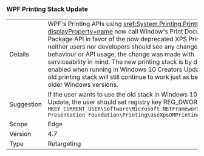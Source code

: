 ### WPF Printing Stack Update

|   |   |
|---|---|
|Details|WPF&#39;s Printing APIs using <xref:System.Printing.PrintQueue?displayProperty=name> now call Window&#39;s Print Document Package API in favor of the now deprecated XPS Print API, neither users nor developers should see any changes in behaviour or API usage, the change was made with serviceability in mind. The new printing stack is by default enabled when running in Windows 10 Creators Update. The old printing stack will still continue to work just as before in older Windows versions.|
|Suggestion|If the user wants to use the old stack in Windows 10 Creators Update, the user should set registry key REG_DWORD <code>HKEY_CURRENT_USER\Software\Microsoft\.NETFramework\Windows Presentation Foundation\Printing\UseXpsOMPrinting = 1</code>|
|Scope|Edge|
|Version|4.7|
|Type|Retargeting|

